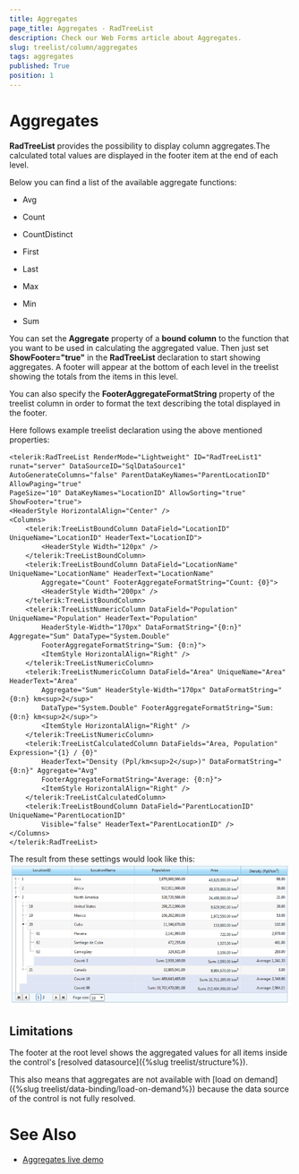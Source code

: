 ```yaml
---
title: Aggregates
page_title: Aggregates - RadTreeList
description: Check our Web Forms article about Aggregates.
slug: treelist/column/aggregates
tags: aggregates
published: True
position: 1
---
```


# Aggregates



**RadTreeList** provides the possibility to display column aggregates.The calculated total values are displayed in the footer item at the end of each level.


Below you can find a list of the available aggregate functions:

* Avg

* Count

* CountDistinct

* First

* Last

* Max

* Min

* Sum

You can set the **Aggregate** property of a **bound column** to the function that you want to be used in calculating the aggregated value. Then just set **ShowFooter="true"** in the **RadTreeList** declaration to start showing aggregates. A footer will appear at the bottom of each level in the treelist showing the totals from the items in this level.

You can also specify the **FooterAggregateFormatString** property of the treelist column in order to format the text describing the total displayed in the footer.

Here follows example treelist declaration using the above mentioned properties:

````ASP.NET
<telerik:RadTreeList RenderMode="Lightweight" ID="RadTreeList1" runat="server" DataSourceID="SqlDataSource1"
AutoGenerateColumns="false" ParentDataKeyNames="ParentLocationID" AllowPaging="true"
PageSize="10" DataKeyNames="LocationID" AllowSorting="true" ShowFooter="true">
<HeaderStyle HorizontalAlign="Center" />
<Columns>
	<telerik:TreeListBoundColumn DataField="LocationID" UniqueName="LocationID" HeaderText="LocationID">
		<HeaderStyle Width="120px" />
	</telerik:TreeListBoundColumn>
	<telerik:TreeListBoundColumn DataField="LocationName" UniqueName="LocationName" HeaderText="LocationName"
		Aggregate="Count" FooterAggregateFormatString="Count: {0}">
		<HeaderStyle Width="200px" />
	</telerik:TreeListBoundColumn>
	<telerik:TreeListNumericColumn DataField="Population" UniqueName="Population" HeaderText="Population"
		HeaderStyle-Width="170px" DataFormatString="{0:n}" Aggregate="Sum" DataType="System.Double"
		FooterAggregateFormatString="Sum: {0:n}">
		<ItemStyle HorizontalAlign="Right" />
	</telerik:TreeListNumericColumn>
	<telerik:TreeListNumericColumn DataField="Area" UniqueName="Area" HeaderText="Area"
		Aggregate="Sum" HeaderStyle-Width="170px" DataFormatString="{0:n} km<sup>2</sup>"
		DataType="System.Double" FooterAggregateFormatString="Sum: {0:n} km<sup>2</sup>">
		<ItemStyle HorizontalAlign="Right" />
	</telerik:TreeListNumericColumn>
	<telerik:TreeListCalculatedColumn DataFields="Area, Population" Expression="{1} / {0}"
		HeaderText="Density (Ppl/km<sup>2</sup>)" DataFormatString="{0:n}" Aggregate="Avg"
		FooterAggregateFormatString="Average: {0:n}">
		<ItemStyle HorizontalAlign="Right" />
	</telerik:TreeListCalculatedColumn>
	<telerik:TreeListBoundColumn DataField="ParentLocationID" UniqueName="ParentLocationID"
		Visible="false" HeaderText="ParentLocationID" />
</Columns>
</telerik:RadTreeList>
````



The result from these settings would look like this:
![RadTreeList column aggregates](images/treelist_column_aggregates.png)

## Limitations

The footer at the root level shows the aggregated values for all items inside the control's [resolved datasource]({%slug treelist/structure%}).

This also means that aggregates are not available with [load on demand]({%slug treelist/data-binding/load-on-demand%}) because the data source of the control is not fully resolved.

# See Also

 * [Aggregates live demo](https://demos.telerik.com/aspnet-ajax/treelist/examples/columns/aggregates/defaultcs.aspx)
